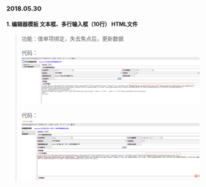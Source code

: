 ### 2018.05.30

#### 1. 编辑器模板 文本框、多行输入框（10行） HTML文件

>功能：值单项绑定，失去焦点后，更新数据<br/>   
>代码：![Alt text](./img/texteditor.png)<br/>   
>代码：![Alt text](./img/textarea10editor.png)<br/>   
